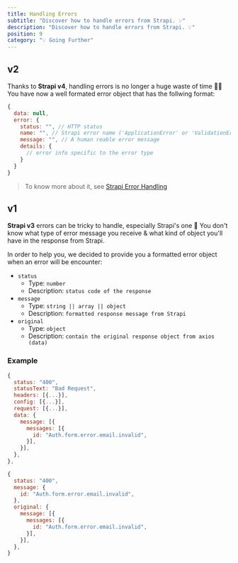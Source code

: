 ```yaml
---
title: Handling Errors
subtitle: "Discover how to handle errors from Strapi. 💡"
description: "Discover how to handle errors from Strapi. 💡"
position: 9
category: "💡 Going Further"
---
```


## v2

Thanks to **Strapi v4**, handling errors is no longer a huge waste of time 🙌🏻
You have now a well formated error object that has the follwing format:
```js
{
  data: null,
  error: {
    status: "", // HTTP status
    name: "", // Strapi error name ('ApplicationError' or 'ValidationError')
    message: "", // A human reable error message
    details: {
      // error info specific to the error type
    }
  }
}
```
> To know more about it, see [Strapi Error Handling](https://docs.strapi.io/developer-docs/latest/developer-resources/error-handling.html#rest-errors)


## v1

**Strapi v3** errors can be tricky to handle, especially Strapi's one 🤔
You don't know what type of error message you receive & what kind of object you'll have in the response from Strapi.


In order to help you, we decided to provide you a formatted error object when an error will be encounter:

- `status`
  - Type: `number`
  - Description: `status code of the response`
- `message`
  - Type: `string || array || object`
  - Description: `formatted response message from Strapi`
- `original`
  - Type: `object`
  - Description: `contain the original response object from axios (data)`

### Example

<code-group>
  <code-block label="Response" active>

  ```js
  {
    status: "400",
    statusText: "Bad Request",
    headers: [{...}],
    config: [{...}],
    request: [{...}],
    data: {
      message: [{
        messages: [{
          id: "Auth.form.error.email.invalid",
        }],
      }],
    },
  },
  ```

  </code-block>
  <code-block label="Formatted error">

  ```js
  {
    status: "400",
    message: {
      id: "Auth.form.error.email.invalid",
    },
    original: {
      message: [{
        messages: [{
          id: "Auth.form.error.email.invalid",
        }],
      }],
    },
  }
  ```

  </code-block>
</code-group>